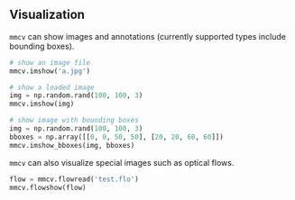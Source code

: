 ## Visualization

`mmcv` can show images and annotations (currently supported types include bounding boxes).

```python
# show an image file
mmcv.imshow('a.jpg')

# show a loaded image
img = np.random.rand(100, 100, 3)
mmcv.imshow(img)

# show image with bounding boxes
img = np.random.rand(100, 100, 3)
bboxes = np.array([[0, 0, 50, 50], [20, 20, 60, 60]])
mmcv.imshow_bboxes(img, bboxes)
```

`mmcv` can also visualize special images such as optical flows.

```python
flow = mmcv.flowread('test.flo')
mmcv.flowshow(flow)
```
